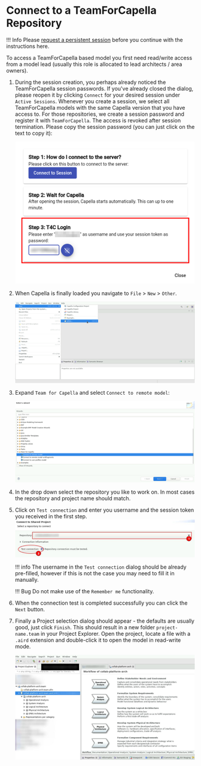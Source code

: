 <!--
 ~ SPDX-FileCopyrightText: Copyright DB InfraGO AG and contributors
 ~ SPDX-License-Identifier: Apache-2.0
 -->

# Connect to a TeamForCapella Repository

<!-- prettier-ignore -->
!!! Info
    Please [request a persistent session](../request.md) before you continue
    with the instructions here.

To access a TeamForCapella based model you first need read/write access from a
model lead (usually this role is allocated to lead architects / area owners).

<!-- prettier-ignore-start -->

1. During the session creation, you perhaps already noticed the TeamForCapella
   session passwords. If you've already closed the dialog, please reopen it by
   clicking `Connect` for your desired session under `Active Sessions`.
   Whenever you create a session, we select all TeamForCapella models with the
   same Capella version that you have access to. For those repositories, we
   create a session password and register it with `TeamForCapella`. The access
   is revoked after session termination. Please copy the session password (you
   can just click on the text to copy it):

    ![Session password](screenshots/session-password.png)

1. When Capella is finally loaded you navigate to `File` > `New` > `Other`.

    ![Open Connection dialog](screenshots/step_1.png)

1. Expand `Team for Capella` and select `Connect to remote model`:

    ![Connect to remote model](screenshots/step_2.png)

1. In the drop down select the repository you like to work on. In most cases
   the repository and project name should match.
1. Click on `Test connection` and enter you username and the session token you
   received in the first step.
    ![Test TeamForCapella connection](screenshots/cap-test-conn.jpg)

    !!! info
        The username in the `Test connection` dialog should be already
        pre-filled, however if this is not the case you may need to fill it in
        manually.

    !!! Bug
        Do not make use of the `Remember me` functionality.

1. When the connection test is completed successfully you can click the `Next`
   button.
1. Finally a Project selection dialog should appear - the defaults are usually
   good, just click `Finish`. This should result in a new folder
   `project-name.team` in your Project Explorer. Open the project, locate a
   file with a `.aird` extension and double-click it to open the model in
   read-write mode.

    ![Project explorer](screenshots/connection-example.jpg)

<!-- prettier-ignore-end -->
